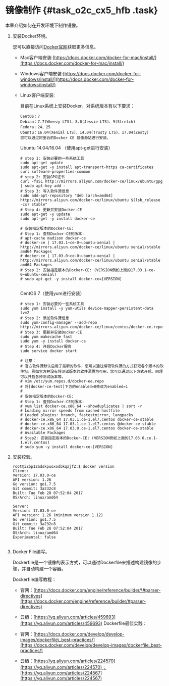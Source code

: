 # 镜像制作 {#task_o2c_cx5_hfb .task}

本章介绍如何在开发环境下制作镜像。

1.  安装Docker环境。 

    您可以直接访问[Docker官网](https://www.docker.com/)获取更多信息。

    -   Mac客户端安装:[https://docs.docker.com/docker-for-mac/install/](https://docs.docker.com/docker-for-mac/install/)
    -   Windows客户端安装:[https://docs.docker.com/docker-for-windows/install/](https://docs.docker.com/docker-for-windows/install/)
    -   Linux客户端安装:

        目前在Linux系统上安装Docker，对系统版本有以下要求：

        ```
        CentOS：7
        Debian：7.7(Wheezy LTS)、8.0(Jessie LTS)、9(Stretch)
        Fedora：24、25
        Ubuntu：16.04(Xenial LTS)、14.04(Trusty LTS)、17.04(Zesty)
        您可以通过阿里云的Docker CE 镜像源站进行安装。
        ```

        Ubuntu 14.04/16.04 （使用apt-get进行安装）

        ```
        # step 1: 安装必要的一些系统工具
        sudo apt-get update
        sudo apt-get -y install apt-transport-https ca-certificates curl software-properties-common
        # step 2: 安装GPG证书
        curl -fsSL http://mirrors.aliyun.com/docker-ce/linux/ubuntu/gpg | sudo apt-key add -
        # Step 3: 写入软件源信息
        sudo add-apt-repository "deb [arch=amd64] http://mirrors.aliyun.com/docker-ce/linux/ubuntu $(lsb_release -cs) stable"
        # Step 4: 更新并安装Docker-CE
        sudo apt-get -y update
        sudo apt-get -y install docker-ce
        
        # 安装指定版本的Docker-CE:
        # Step 1: 查找Docker-CE的版本:
        # apt-cache madison docker-ce
        # docker-ce | 17.03.1~ce-0~ubuntu-xenial | http://mirrors.aliyun.com/docker-ce/linux/ubuntu xenial/stable amd64 Packages
        # docker-ce | 17.03.0~ce-0~ubuntu-xenial | http://mirrors.aliyun.com/docker-ce/linux/ubuntu xenial/stable amd64 Packages
        # Step 2: 安装指定版本的Docker-CE: (VERSION例如上面的17.03.1~ce-0~ubuntu-xenial)
        # sudo apt-get -y install docker-ce=[VERSION]
        
        
        ```

        CentOS 7（使用yum进行安装）

        ```
        # step 1: 安装必要的一些系统工具
        sudo yum install -y yum-utils device-mapper-persistent-data lvm2
        # Step 2: 添加软件源信息
        sudo yum-config-manager --add-repo http://mirrors.aliyun.com/docker-ce/linux/centos/docker-ce.repo
        # Step 3: 更新并安装Docker-CE
        sudo yum makecache fast
        sudo yum -y install docker-ce
        # Step 4: 开启Docker服务
        sudo service docker start
        
        # 注意：
        # 官方软件源默认启用了最新的软件，您可以通过编辑软件源的方式获取各个版本的软件包。例如官方并没有将测试版本的软件源置为可用，您可以通过以下方式开启。同理可以开启各种测试版本等。
        # vim /etc/yum.repos.d/docker-ee.repo
        # 将[docker-ce-test]下方的enabled=0修改为enabled=1
        #
        # 安装指定版本的Docker-CE:
        # Step 1: 查找Docker-CE的版本:
        # yum list docker-ce.x86_64 --showduplicates | sort -r
        # Loading mirror speeds from cached hostfile
        # Loaded plugins: branch, fastestmirror, langpacks
        # docker-ce.x86_64 17.03.1.ce-1.el7.centos docker-ce-stable
        # docker-ce.x86_64 17.03.1.ce-1.el7.centos @docker-ce-stable
        # docker-ce.x86_64 17.03.0.ce-1.el7.centos docker-ce-stable
        # Available Packages
        # Step2: 安装指定版本的Docker-CE: (VERSION例如上面的17.03.0.ce.1-1.el7.centos)
        # sudo yum -y install docker-ce-[VERSION]
        ```

2.  安装校验。 

    ```
    root@iZbp12adskpuoxodbkqzjfZ:$ docker version
    Client:
    Version: 17.03.0-ce
    API version: 1.26
    Go version: go1.7.5
    Git commit: 3a232c8
    Built: Tue Feb 28 07:52:04 2017
    OS/Arch: linux/amd64
    
    Server:
    Version: 17.03.0-ce
    API version: 1.26 (minimum version 1.12)
    Go version: go1.7.5
    Git commit: 3a232c8
    Built: Tue Feb 28 07:52:04 2017
    OS/Arch: linux/amd64
    Experimental: false
    
    
    ```

3.  Docker File编写。 

    Dockerfile是一个镜像的表示方式，可以通过Dockerfile来描述构建镜像的步骤，并自动构建一个容器。

    Dockerfile编写教程：

    -   官网：[https://docs.docker.com/engine/reference/builder/\#parser-directives](https://docs.docker.com/engine/reference/builder/#parser-directives)
    -   云栖：[https://yq.aliyun.com/articles/459693](https://yq.aliyun.com/articles/459693)
    Dockerfile最佳实践：

    -   官网：[https://docs.docker.com/develop/develop-images/dockerfile\_best-practices/](https://docs.docker.com/develop/develop-images/dockerfile_best-practices/)
    -   云栖：[https://yq.aliyun.com/articles/224570](https://yq.aliyun.com/articles/224570)；[https://yq.aliyun.com/articles/224567](https://yq.aliyun.com/articles/224567)

